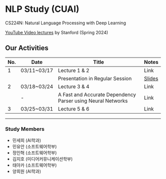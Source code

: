 # NLP Study (CUAI)
CS224N: Natural Language Processing with Deep Learning

[YouTube Video lectures](https://youtube.com/playlist?list=PLoROMvodv4rOaMFbaqxPDoLWjDaRAdP9D&si=r8djSieatiCCatQV) by Stanford (Spring 2024)

## Our Activities

| No.  | Date           | Title                          | Notes                          |
|------|----------------|--------------------------------|--------------------------------|
| 1    | 03/11~03/17    | Lecture 1 & 2                                | Link           |
|      |                | Presentation in Regular Session              | [Slides](https://github.com/hak3601/NLP-CS224n/blob/2f994948fd3238100e6563e37990880841cc964d/pdf/ppt-slides.pdf)
| 2    | 03/18~03/24    | Lecture 3 & 4                                               | Link           |
|      | -              | A Fast and Accurate Dependency Parser using Neural Networks | Link           |
| 3    | 03/25~03/31    | Lecture 5 & 6                    | Link           |

---
### Study Members
- 민세희	(AI학과)	
- 민유안	(소프트웨어학부)	
- 정인혁	(소프트웨어학부)
- 김지호	(미디어커뮤니케이션학부)	
- 태아카	(소프트웨어학부)
- 양희원	(AI학과)	
